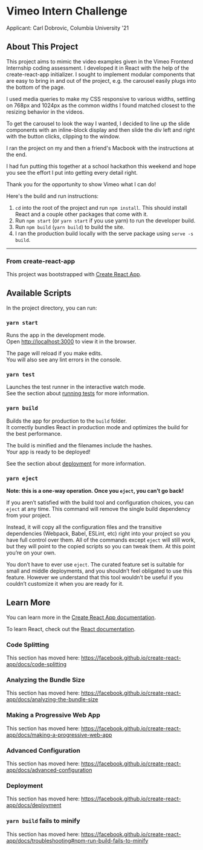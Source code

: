 # Vimeo Intern Challenge

Applicant: Carl Dobrovic, Columbia University '21

## About This Project

This project aims to mimic the video examples given in the
Vimeo Frontend Internship coding assessment. I developed
it in React with the help of the create-react-app initializer.
I sought to implement modular components that are easy
to bring in and out of the project, e.g. the carousel
easily plugs into the bottom of the page. 

I used media queries to make my CSS responsive to various
widths, settling on 768px and 1024px as the common widths
I found matched closest to the resizing behavior in the
videos. 

To get the carousel to look the way I wanted, I decided to
line up the slide components with an inline-block display
and then slide the div left and right with the button
clicks, clipping to the window. 

I ran the project on my and then a friend's Macbook with the 
instructions at the end.

I had fun putting this together at a school hackathon this weekend
and hope you see the effort I put into getting every detail right.

Thank you for the opportunity to show Vimeo what I can do!


Here's the build and run instructions:
1. `cd` into the root of the project and run `npm install`. This should install React
and a couple other packages that come with it.
2. Run `npm start` (or `yarn start` if you use yarn) to run the developer build.
3. Run `npm build` (`yarn build`) to build the site.
4. I ran the production build locally with the serve package using `serve -s build`.

------------------------------------------------------------------------------------

### From create-react-app

This project was bootstrapped with [Create React App](https://github.com/facebook/create-react-app).

## Available Scripts

In the project directory, you can run:

### `yarn start`

Runs the app in the development mode.<br />
Open [http://localhost:3000](http://localhost:3000) to view it in the browser.

The page will reload if you make edits.<br />
You will also see any lint errors in the console.

### `yarn test`

Launches the test runner in the interactive watch mode.<br />
See the section about [running tests](https://facebook.github.io/create-react-app/docs/running-tests) for more information.

### `yarn build`

Builds the app for production to the `build` folder.<br />
It correctly bundles React in production mode and optimizes the build for the best performance.

The build is minified and the filenames include the hashes.<br />
Your app is ready to be deployed!

See the section about [deployment](https://facebook.github.io/create-react-app/docs/deployment) for more information.

### `yarn eject`

**Note: this is a one-way operation. Once you `eject`, you can’t go back!**

If you aren’t satisfied with the build tool and configuration choices, you can `eject` at any time. This command will remove the single build dependency from your project.

Instead, it will copy all the configuration files and the transitive dependencies (Webpack, Babel, ESLint, etc) right into your project so you have full control over them. All of the commands except `eject` will still work, but they will point to the copied scripts so you can tweak them. At this point you’re on your own.

You don’t have to ever use `eject`. The curated feature set is suitable for small and middle deployments, and you shouldn’t feel obligated to use this feature. However we understand that this tool wouldn’t be useful if you couldn’t customize it when you are ready for it.

## Learn More

You can learn more in the [Create React App documentation](https://facebook.github.io/create-react-app/docs/getting-started).

To learn React, check out the [React documentation](https://reactjs.org/).

### Code Splitting

This section has moved here: https://facebook.github.io/create-react-app/docs/code-splitting

### Analyzing the Bundle Size

This section has moved here: https://facebook.github.io/create-react-app/docs/analyzing-the-bundle-size

### Making a Progressive Web App

This section has moved here: https://facebook.github.io/create-react-app/docs/making-a-progressive-web-app

### Advanced Configuration

This section has moved here: https://facebook.github.io/create-react-app/docs/advanced-configuration

### Deployment

This section has moved here: https://facebook.github.io/create-react-app/docs/deployment

### `yarn build` fails to minify

This section has moved here: https://facebook.github.io/create-react-app/docs/troubleshooting#npm-run-build-fails-to-minify
